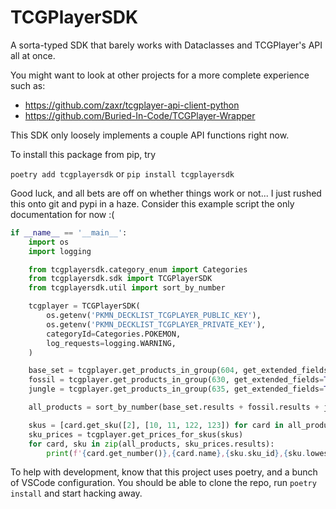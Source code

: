 # TCGPlayerSDK

A sorta-typed SDK that barely works with Dataclasses and TCGPlayer's API all at once.

You might want to look at other projects for a more complete experience such as:

- https://github.com/zaxr/tcgplayer-api-client-python
- https://github.com/Buried-In-Code/TCGPlayer-Wrapper

This SDK only loosely implements a couple API functions right now.

To install this package from pip, try

`poetry add tcgplayersdk`
or
`pip install tcgplayersdk`

Good luck, and all bets are off on whether things work or not... I just rushed this onto git and pypi in a haze.
Consider this example script the only documentation for now :(

```python
if __name__ == '__main__':
    import os
    import logging

    from tcgplayersdk.category_enum import Categories
    from tcgplayersdk.sdk import TCGPlayerSDK
    from tcgplayersdk.util import sort_by_number

    tcgplayer = TCGPlayerSDK(
        os.getenv('PKMN_DECKLIST_TCGPLAYER_PUBLIC_KEY'),
        os.getenv('PKMN_DECKLIST_TCGPLAYER_PRIVATE_KEY'),
        categoryId=Categories.POKEMON,
        log_requests=logging.WARNING,
    )

    base_set = tcgplayer.get_products_in_group(604, get_extended_fields=True, include_skus=True)
    fossil = tcgplayer.get_products_in_group(630, get_extended_fields=True, include_skus=True)
    jungle = tcgplayer.get_products_in_group(635, get_extended_fields=True, include_skus=True)

    all_products = sort_by_number(base_set.results + fossil.results + jungle.results)

    skus = [card.get_sku([2], [10, 11, 122, 123]) for card in all_products]
    sku_prices = tcgplayer.get_prices_for_skus(skus)
    for card, sku in zip(all_products, sku_prices.results):
        print(f'{card.get_number()},{card.name},{sku.sku_id},{sku.lowest_listing_price},{card.url}')
```

To help with development, know that this project uses poetry, and a bunch of VSCode configuration. You should be able to
clone the repo, run `poetry install` and start hacking away.
